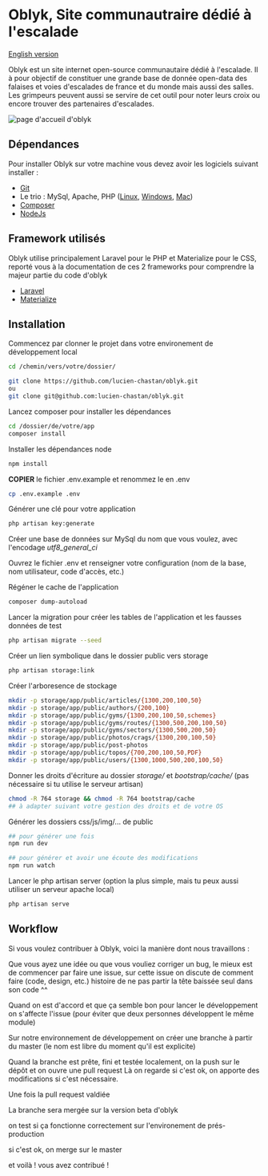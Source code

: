 # Oblyk, Site communautraire dédié à l'escalade

[English version](readme.md)

Oblyk est un site internet open-source communautaire dédié à l'escalade. Il à pour objectif de constituer une grande base de donnée open-data des falaises et voies d'escalades de france et du monde mais aussi des salles. Les grimpeurs peuvent aussi se servire de cet outil pour noter leurs croix ou encore trouver des partenaires d'escalades.

![page d'accueil d'oblyk](https://oblyk.org/img/meta_home.jpg)

## Dépendances

Pour installer Oblyk sur votre machine vous devez avoir les logiciels suivant installer :

- [Git](https://git-scm.com/)
- Le trio : MySql, Apache, PHP ([Linux](https://doc.ubuntu-fr.org/lamp), [Windows](http://www.wampserver.com/), [Mac](https://www.mamp.info/en/))
- [Composer](https://getcomposer.org/)
- [NodeJs](https://nodejs.org/en/)

## Framework utilisés

Oblyk utilise principalement Laravel pour le PHP et Materialize pour le CSS, reporté vous à la documentation de ces 2 frameworks pour comprendre la majeur partie du code d'oblyk

- [Laravel](https://laravel.com/)
- [Materialize](http://materializecss.com/)

## Installation

Commencez par clonner le projet dans votre environement de développement local

```bash
cd /chemin/vers/votre/dossier/

git clone https://github.com/lucien-chastan/oblyk.git
ou
git clone git@github.com:lucien-chastan/oblyk.git
```

Lancez composer pour installer les dépendances

```bash
cd /dossier/de/votre/app
composer install
```

Installer les dépendances node

```bash
npm install
```

**COPIER** le fichier .env.example et renommez le en .env

```bash
cp .env.example .env
```

Générer une clé pour votre application

```bash
php artisan key:generate
```
Créer une base de données sur MySql du nom que vous voulez, avec l'encodage *utf8_general_ci*

Ouvrez le fichier .env et renseigner votre configuration (nom de la base, nom utilisateur, code d'accès, etc.)

Régéner le cache de l'application

```bash
composer dump-autoload
```

Lancer la migration pour créer les tables de l'application et les fausses données de test

```bash
php artisan migrate --seed
```

Créer un lien symbolique dans le dossier public vers storage

```bash
php artisan storage:link
```

Créer l'arboresence de stockage
```bash
mkdir -p storage/app/public/articles/{1300,200,100,50}
mkdir -p storage/app/public/authors/{200,100}
mkdir -p storage/app/public/gyms/{1300,200,100,50,schemes}
mkdir -p storage/app/public/gyms/routes/{1300,500,200,100,50}
mkdir -p storage/app/public/gyms/sectors/{1300,500,200,50}
mkdir -p storage/app/public/photos/crags/{1300,200,100,50}
mkdir -p storage/app/public/post-photos
mkdir -p storage/app/public/topos/{700,200,100,50,PDF}
mkdir -p storage/app/public/users/{1300,1000,500,200,100,50}
```

Donner les droits d'écriture au dossier *storage/* et *bootstrap/cache/* (pas nécessaire si tu utilise le serveur artisan)
```bash
chmod -R 764 storage && chmod -R 764 bootstrap/cache
## à adapter suivant votre gestion des droits et de votre OS
```

Générer les dossiers css/js/img/... de public
```bash
## pour générer une fois
npm run dev

## pour générer et avoir une écoute des modifications
npm run watch
```

Lancer le php artisan server (option la plus simple, mais tu peux aussi utiliser un serveur apache local)
```bash
php artisan serve
```

## Workflow

Si vous voulez contribuer à Oblyk, voici la manière dont nous travaillons :

Que vous ayez une idée ou que vous vouliez corriger un bug, le mieux est de commencer par faire une issue,
sur cette issue on discute de comment faire (code, design, etc.) histoire de ne pas partir la tête baissée seul dans son code ^^

Quand on est d'accord et que ça semble bon pour lancer le développement on s'affecte l'issue (pour éviter que deux personnes développent le même module)

Sur notre environnement de développement on créer une branche à partir du master (le nom est libre du moment qu'il est explicite)

Quand la branche est prête, fini et testée localement, on la push sur le dépôt et on ouvre une pull request
Là on regarde si c'est ok, on apporte des modifications si c'est nécessaire.

Une fois la pull request valdiée

La branche sera mergée sur la version beta d'oblyk

on test si ça fonctionne correctement sur l'environement de prés-production

si c'est ok, on merge sur le master

et voilà ! vous avez contribué !

